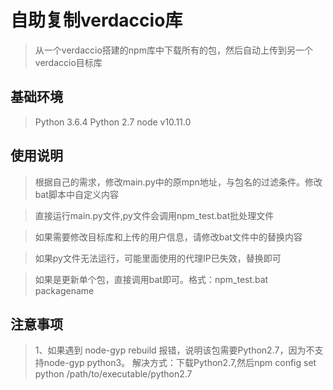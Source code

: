 自助复制verdaccio库
========

> 从一个verdaccio搭建的npm库中下载所有的包，然后自动上传到另一个verdaccio目标库

基础环境
-----
> Python 3.6.4
> Python 2.7
> node v10.11.0

使用说明
-----
> 根据自己的需求，修改main.py中的原mpn地址，与包名的过滤条件。修改bat脚本中自定义内容

> 直接运行main.py文件,py文件会调用npm_test.bat批处理文件
	
> 如果需要修改目标库和上传的用户信息，请修改bat文件中的替换内容

> 如果py文件无法运行，可能里面使用的代理IP已失效，替换即可

> 如果是更新单个包，直接调用bat即可。格式：npm_test.bat packagename

注意事项
-----
> 1、如果遇到 node-gyp rebuild 报错，说明该包需要Python2.7，因为不支持node-gyp python3。
     解决方式：下载Python2.7,然后npm config set python /path/to/executable/python2.7